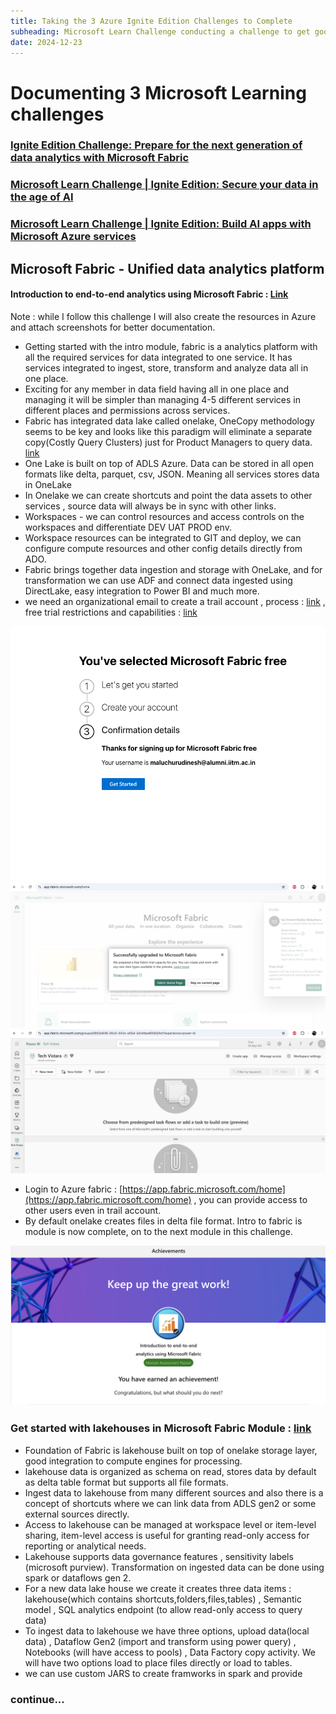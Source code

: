 ```yaml
---
title: Taking the 3 Azure Ignite Edition Challenges to Complete
subheading: Microsoft Learn Challenge conducting a challenge to get good in few of the challenges which are super useful to complete to gain knowledge on Microsoft Fabric , Data Security , Building AI apps with Microsoft Azure services
date: 2024-12-23
---
```


# Documenting 3 Microsoft Learning challenges

### [Ignite Edition Challenge: Prepare for the next generation of data analytics with Microsoft Fabric](https://learn.microsoft.com/en-us/collections/8wy3ioj77zzgyd?sharingId=6A9F03F25E12DA9E&ref=collection&listId=d1z7cn7do0xpxr&wt.mc_id=ignitechallenge25_landingpage_wwl)
### [Microsoft Learn Challenge | Ignite Edition: Secure your data in the age of AI](https://learn.microsoft.com/en-us/collections/8wy3ioj73j1wyr?sharingId=6A9F03F25E12DA9E&ref=collection&listId=d1z7cn7drdg02o&wt.mc_id=ignitechallenge25_landingpage_wwl)
### [Microsoft Learn Challenge | Ignite Edition: Build AI apps with Microsoft Azure services](https://learn.microsoft.com/en-us/collections/j25rcze78q2ry5?sharingId=6A9F03F25E12DA9E&ref=collection&listId=63kgh6d1mp124g&wt.mc_id=ignitechallenge25_landingpage_wwl)

## Microsoft Fabric - Unified data analytics platform

#### Introduction to end-to-end analytics using Microsoft Fabric : [Link](https://learn.microsoft.com/en-us/collections/8wy3ioj77zzgyd?sharingId=6A9F03F25E12DA9E&ref=collection&listId=d1z7cn7do0xpxr&wt.mc_id=ignitechallenge25_landingpage_wwl)

Note : while I follow this challenge I will also create the resources in Azure and attach screenshots for better documentation.

- Getting started with the intro module, fabric is a analytics platform with all the required services for data integrated to one service. It has services integrated to ingest, store, transform and analyze data all in one place. 
- Exciting for any member in data field having all in one place and managing it will be simpler than managing 4-5 different services in different places and permissions across services.
- Fabric has integrated data lake called onelake, OneCopy methodology seems to be key and looks like this paradigm will eliminate a separate copy(Costly Query Clusters) just for Product Managers to query data. [link](https://learn.microsoft.com/en-us/training/modules/introduction-end-analytics-use-microsoft-fabric/2-explore-analytics-fabric)
- One Lake is built on top of ADLS Azure. Data can be stored in all open formats like delta, parquet, csv, JSON. Meaning all services stores data in OneLake 
- In Onelake we can create shortcuts and point the data assets to other services , source data will always be in sync with other links.
- Workspaces - we can control resources and access controls on the workspaces and differentiate DEV UAT PROD env. 
- Workspace resources can be integrated to GIT and deploy, we can configure compute resources and other config details directly from ADO.
- Fabric brings together data ingestion and storage with OneLake, and for transformation we can use ADF and connect data ingested using DirectLake, easy integration to Power BI and much more.
-  we need an organizational email to create a trail account , process : [link](https://go.microsoft.com/fwlink/?linkid=2227864) , free trial restrictions and capabilities : [link](https://learn.microsoft.com/en-us/fabric/get-started/fabric-trial)

![signed_up_fabric](signed_up_fabric.png)
![activate_freetrial](activate_freetrial.png)
![new_workspace](new_workspace.png)

- Login to Azure fabric : [https://app.fabric.microsoft.com/home](https://app.fabric.microsoft.com/home) , you can provide access to other users even in trail account.
- By default onelake creates files in delta file format. Intro to fabric is module is now complete, on to the next module in this challenge. 

![intro_to_fabric](intro_to_fabric.png)


### Get started with lakehouses in Microsoft Fabric Module : [link](https://learn.microsoft.com/en-us/training/modules/get-started-lakehouses/)

- Foundation of Fabric is lakehouse built on top of onelake storage layer, good integration to compute engines for processing.
- lakehouse data is organized as schema on read, stores data by default as delta table format but supports all file formats. 
- Ingest data to lakehouse from many different sources and also there is a concept of shortcuts where we can link data from ADLS gen2 or some external sources directly.
- Access to lakehouse can be managed at workspace level or item-level sharing, item-level access is useful for granting read-only access for reporting or analytical needs.
- Lakehouse supports data governance features , sensitivity labels (microsoft purview). Transformation on ingested data can be done using spark or dataflows gen 2.
- For a new data lake house we create it creates three data items : lakehouse(which contains shortcuts,folders,files,tables) , Semantic model , SQL analytics endpoint (to allow read-only access to query data)
- To ingest data to lakehouse we have three options, upload data(local data) , Dataflow Gen2 (import and transform using power query) , Notebooks (will have access to pools) ,  Data Factory copy activity. We will have two options load to place files directly or load to tables.
- we can use custom JARS to create framworks in spark and provide 

### continue...